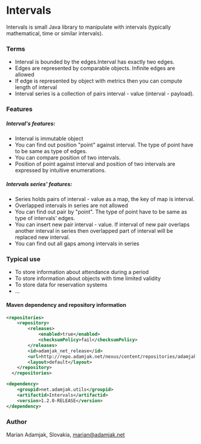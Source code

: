 # Intervals
Intervals is small Java library to manipulate with intervals (typically mathematical, time or similar intervals).

### Terms
* Interval is bounded by the edges.Interval has exactly two edges.
* Edges are represented by comparable objects. Infinite edges are allowed
* If edge is represented by object with metrics then you can compute length of interval
* Interval series is a collection of pairs interval - value (interval - payload).

### Features

##### Interval's features:

* Interval is immutable object
* You can find out position "point" against interval. The type of point have to be same as type of edges. 
* You can compare position of two intervals. 
* Position of point against interval and position of two intervals are expressed by intuitive enumerations.

##### Intervals series' features:

* Series holds pairs of interval - value as a map, the key of map is interval.
* Overlapped intervals in series are not allowed
* You can find out pair by "point". The type of point have to be same as type of intervals' edges.
* You can insert new pair interval - value. If interval of new pair overlaps another interval in series then overlapped part of interval will be replaced new interval.
* You can find out all gaps among intervals in series

### Typical use

* To store information about attendance during a period
* To store information about objects with time limited validity
* To store data for reservation systems
* ...

#### Maven dependency and repository information

```xml
<repositories>
    <repository>
        <releases>
            <enabled>true</enabled>
            <checksumPolicy>fail</checksumPolicy>
        </releases>
        <id>adamjak_net_release</id>
        <url>http://repo.adamjak.net/nexus/content/repositories/adamjak_net_releases/</url>
        <layout>default</layout>
    </repository>
  </repositories>

<dependency>
    <groupid>net.adamjak.utils</groupid>
    <artifactid>Intervals</artifactid>
    <version>1.2.0-RELEASE</version>
</dependency>
```

### Author
Marian Adamjak, Slovakia, <marian@adamjak.net>
